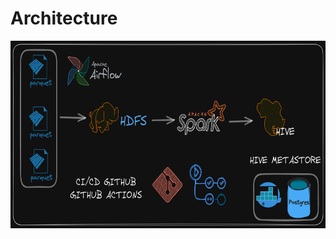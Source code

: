# Architecture

<div aling="center">
  <img src="img/architecture_black.png" height="300" width="900">
</div>
